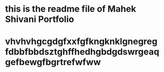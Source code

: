 # this is the readme file of Mahek Shivani Portfolio
# vhvhvhgcgdgfxxfgfkngknklgnegregfdbbfbbdsztghffhedhgbdgdswrgeaqgefbewgfbgrtrefwfww